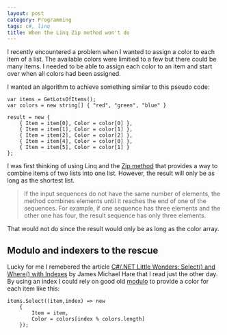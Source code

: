 ```yaml
---
layout: post
category: Programming
tags: c#, linq
title: When the Linq Zip method won't do
---
```


I recently encountered a problem when I wanted to assign a color to each item of a list. The available colors were limitied to a few but there could be many items. I needed to be able to assign each color to an item and start over when all colors had been assigned.

<!--excerpt-->

I wanted an algorithm to achieve something similar to this pseudo code:

	var items = GetLotsOfItems();
    var colors = new string[] { "red", "green", "blue" }
	
	result = new {
		{ Item = item[0], Color = color[0] },
		{ Item = item[1], Color = color[1] },
		{ Item = item[2], Color = color[2] },
		{ Item = item[4], Color = color[0] },
		{ Item = item[5], Color = color[1] }
	};
    
I was first thinking of using Linq and the [Zip method](http://msdn.microsoft.com/en-us/library/dd267698.aspx) that provides a way to combine items of two lists into one list. However, the result will only be as long as the shortest list.

>If the input sequences do not have the same number of elements, the method combines elements until it reaches the end of one of the sequences. For example, if one sequence has three elements and the other one has four, the result sequence has only three elements.

That would not do since the result would only be as long as the color array.

## Modulo and indexers to the rescue

Lucky for me I  remebered the article [C#/.NET Little Wonders: Select() and Where() with Indexes](http://geekswithblogs.net/BlackRabbitCoder/archive/2012/05/17/c.net-little-wonders-select-and-where-with-indexes.aspx) by James Michael Hare that I read just the other day. By using an index I could rely on good old [modulo](http://en.wikipedia.org/wiki/Modulo_operation) to provide a color for each item like this: 

    items.Select((item,index) => new 
        { 
            Item = item, 
            Color = colors[index % colors.length] 
        });

  